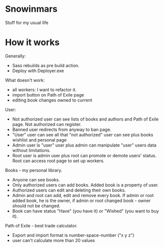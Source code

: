 # Snowinmars
Stuff for my usual life

# How it works
Generally:
* Sass rebuilds as pre build action.
* Deploy with Deployer.exe

What doesn't work:
* all workers: I want to refactor it.
* import button on Path of Exile page
* editing book changes owned to current

User:
* Not authorized user can see lists of books and authors and Path of Exile page. Not authorized can register.
* Banned user redirects from anyway to ban page.
* "User" user can see all that "not authorized" user can see plus books wishlist and personal page
* Admin user is "user" user plus admin can manipulate "user" users data without limitations.
* Root user is admin user plus root can promote or demote users' status. Root can access root page to set up workers.

Books - my personal library.
* Anyone can see books.
* Only authorized users can add books. Added book is a property of user.
* Authorized users can edit and deleting their own books.
* Admin and root can add, edit and remove every book. If admin or root added book, he is the owner, if admin or root changed book - owner should not be changed.
* Book can have status "Have" (you have it) or "Wished" (you want to buy it).

Path of Exile - best trade calculator.
* Export and import format is number-space-number ("x y z")
* user can't calculate more than 20 values